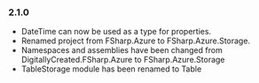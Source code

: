 ### 2.1.0
* DateTime can now be used as a type for properties.
* Renamed project from FSharp.Azure to FSharp.Azure.Storage.
* Namespaces and assemblies have been changed from DigitallyCreated.FSharp.Azure to FSharp.Azure.Storage
* TableStorage module has been renamed to Table